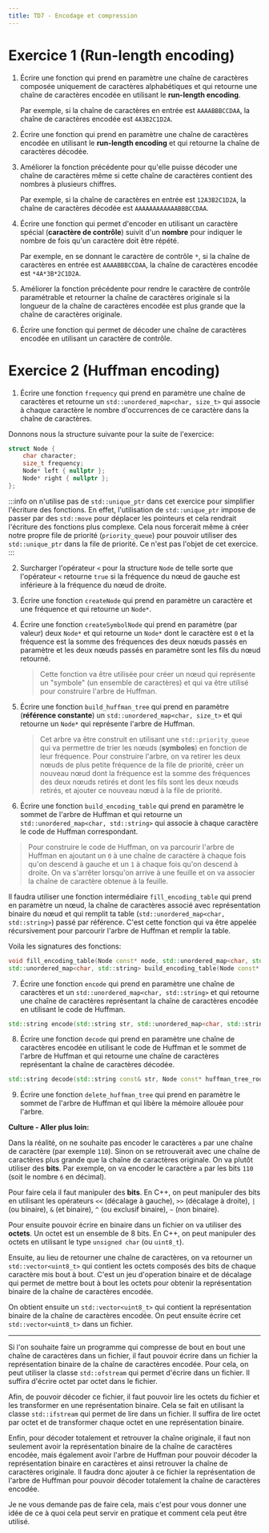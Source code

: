 ```yaml
---
title: TD7 - Encodage et compression
---
```


# Exercice 1 (Run-length encoding)

1. Écrire une fonction qui prend en paramètre une chaîne de caractères composée uniquement de caractères alphabétiques et qui retourne une chaîne de caractères encodée en utilisant le **run-length encoding**.

    Par exemple, si la chaîne de caractères en entrée est `AAAABBBCCDAA`, la chaîne de caractères encodée est `4A3B2C1D2A`.

2. Écrire une fonction qui prend en paramètre une chaîne de caractères encodée en utilisant le **run-length encoding** et qui retourne la chaîne de caractères décodée.

3. Améliorer la fonction précédente pour qu'elle puisse décoder une chaîne de caractères même si cette chaîne de caractères contient des nombres à plusieurs chiffres.

    Par exemple, si la chaîne de caractères en entrée est `12A3B2C1D2A`, la chaîne de caractères décodée est `AAAAAAAAAAAABBBCCDAA`.

4. Écrire une fonction qui permet d'encoder en utilisant un caractère spécial (**caractère de contrôle**) suivit d'un **nombre** pour indiquer le nombre de fois qu'un caractère doit être répété.

    Par exemple, en se donnant le caractère de contrôle `*`, si la chaîne de caractères en entrée est `AAAABBBCCDAA`, la chaîne de caractères encodée est `*4A*3B*2C1D2A`.

5. Améliorer la fonction précédente pour rendre le caractère de contrôle paramétrable et retourner la chaîne de caractères originale si la longueur de la chaîne de caractères encodée est plus grande que la chaîne de caractères originale.

6. Écrire une fonction qui permet de décoder une chaîne de caractères encodée en utilisant un caractère de contrôle.

# Exercice 2 (Huffman encoding)

1. Écrire une fonction `frequency` qui prend en paramètre une chaîne de caractères et retourne un `std::unordered_map<char, size_t>` qui associe à chaque caractère le nombre d'occurrences de ce caractère dans la chaîne de caractères.

Donnons nous la structure suivante pour la suite de l'exercice:

```cpp
struct Node {
    char character;
    size_t frequency;
    Node* left { nullptr };
    Node* right { nullptr };
};
```

:::info
on n'utilise pas de `std::unique_ptr` dans cet exercice pour simplifier l'écriture des fonctions. En effet, l'utilisation de `std::unique_ptr` impose de passer par des `std::move` pour déplacer les pointeurs et cela rendrait l'écriture des fonctions plus complexe. Cela nous forcerait même à créer notre propre file de priorité (`priority_queue`) pour pouvoir utiliser des `std::unique_ptr` dans la file de priorité. Ce n'est pas l'objet de cet exercice.
:::

2. Surcharger l'opérateur `<` pour la structure `Node` de telle sorte que l'opérateur `<` retourne `true` si la fréquence du nœud de gauche est inférieure à la fréquence du nœud de droite.
3. Écrire une fonction `createNode` qui prend en paramètre un caractère et une fréquence et qui retourne un `Node*`.
4. Écrire une fonction `createSymbolNode` qui prend en paramètre (par valeur) deux `Node*` et qui retourne un `Node*` dont le caractère est `0` et la fréquence est la somme des fréquences des deux nœuds passés en paramètre et les deux nœuds passés en paramètre sont les fils du nœud retourné.

    > Cette fonction va être utilisée pour créer un nœud qui représente un "symbole" (un ensemble de caractères) et qui va être utilisé pour construire l'arbre de Huffman.

5. Écrire une fonction `build_huffman_tree` qui prend en paramètre (**référence constante**) un `std::unordered_map<char, size_t>` et qui retourne un `Node*` qui représente l'arbre de Huffman.

    > Cet arbre va être construit en utilisant une `std::priority_queue` qui va permettre de trier les nœuds (**symboles**) en fonction de leur fréquence.
    > Pour construire l'arbre, on va retirer les deux nœuds de plus petite fréquence de la file de priorité, créer un nouveau nœud dont la fréquence est la somme des fréquences des deux nœuds retirés et dont les fils sont les deux nœuds retirés, et ajouter ce nouveau nœud à la file de priorité.


6. Écrire une fonction `build_encoding_table` qui prend en paramètre le sommet de l'arbre de Huffman et qui retourne un `std::unordered_map<char, std::string>` qui associe à chaque caractère le code de Huffman correspondant.

> Pour construire le code de Huffman, on va parcourir l'arbre de Huffman en ajoutant un `0` à une chaîne de caractère à chaque fois qu'on descend à gauche et un `1` à chaque fois qu'on descend à droite. On va s'arrêter lorsqu'on arrive à une feuille et on va associer la chaîne de caractère obtenue à la feuille.

Il faudra utiliser une fonction intermédiaire `fill_encoding_table` qui prend en paramètre un nœud, la chaîne de caractères associé avec représentation binaire du nœud et qui remplit ta table (`std::unordered_map<char, std::string>`) passé par référence.
C'est cette fonction qui va être appelée récursivement pour parcourir l'arbre de Huffman et remplir la table.

Voila les signatures des fonctions:

```cpp
void fill_encoding_table(Node const* node, std::unordered_map<char, std::string>& table, std::string str);
std::unordered_map<char, std::string> build_encoding_table(Node const* root);
```

7. Écrire une fonction `encode` qui prend en paramètre une chaîne de caractères et un `std::unordered_map<char, std::string>` et qui retourne une chaîne de caractères représentant la chaîne de caractères encodée en utilisant le code de Huffman.

```cpp
std::string encode(std::string str, std::unordered_map<char, std::string> const& table);
```

8. Écrire une fonction `decode` qui prend en paramètre une chaîne de caractères encodée en utilisant le code de Huffman et le sommet de l'arbre de Huffman et qui retourne une chaîne de caractères représentant la chaîne de caractères décodée.

```cpp
std::string decode(std::string const& str, Node const* huffman_tree_root);
```

9. Écrire une fonction `delete_huffman_tree` qui prend en paramètre le sommet de l'arbre de Huffman et qui libère la mémoire allouée pour l'arbre.

**Culture - Aller plus loin:**

Dans la réalité, on ne souhaite pas encoder le caractères `a` par une chaîne de caractère (par exemple `110`). Sinon on se retrouverait avec une chaîne de caractères plus grande que la chaîne de caractères originale. On va plutôt utiliser des **bits**. Par exemple, on va encoder le caractère `a` par les bits `110` (soit le nombre `6` en décimal).

Pour faire cela il faut manipuler des **bits**. En C++, on peut manipuler des bits en utilisant les opérateurs `<<` (décalage à gauche), `>>` (décalage à droite), `|` (ou binaire), `&` (et binaire), `^` (ou exclusif binaire), `~` (non binaire).

Pour ensuite pouvoir écrire en binaire dans un fichier on va utiliser des **octets**. Un octet est un ensemble de 8 bits. En C++, on peut manipuler des octets en utilisant le type `unsigned char` (ou `uint8_t`).

Ensuite, au lieu de retourner une chaîne de caractères, on va retourner un `std::vector<uint8_t>` qui contient les octets composés des bits de chaque caractère mis bout à bout. C'est un jeu d'operation binaire et de décalage qui permet de mettre bout à bout les octets pour obtenir la représentation binaire de la chaîne de caractères encodée.

On obtient ensuite un `std::vector<uint8_t>` qui contient la représentation binaire de la chaîne de caractères encodée. On peut ensuite écrire cet `std::vector<uint8_t>` dans un fichier.

---

Si l'on souhaite faire un programme qui compresse de bout en bout une chaîne de caractères dans un fichier, il faut pouvoir écrire dans un fichier la représentation binaire de la chaîne de caractères encodée. Pour cela, on peut utiliser la classe `std::ofstream` qui permet d'écrire dans un fichier. Il suffira d'écrire octet par octet dans le fichier.

Afin, de pouvoir décoder ce fichier, il faut pouvoir lire les octets du fichier et les transformer en une représentation binaire. Cela se fait en utilisant la classe `std::ifstream` qui permet de lire dans un fichier. Il suffira de lire octet par octet et de transformer chaque octet en une représentation binaire.

Enfin, pour décoder totalement et retrouver la chaîne originale, il faut non seulement avoir la représentation binaire de la chaîne de caractères encodée, mais également avoir l'arbre de Huffman pour pouvoir décoder la représentation binaire en caractères et ainsi retrouver la chaîne de caractères originale. Il faudra donc ajouter à ce fichier la représentation de l'arbre de Huffman pour pouvoir décoder totalement la chaîne de caractères encodée.

Je ne vous demande pas de faire cela, mais c'est pour vous donner une idée de ce à quoi cela peut servir en pratique et comment cela peut être utilisé.
